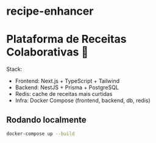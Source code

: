 # recipe-enhancer
# Plataforma de Receitas Colaborativas 🍲

Stack:
- Frontend: Next.js + TypeScript + Tailwind
- Backend: NestJS + Prisma + PostgreSQL
- Redis: cache de receitas mais curtidas
- Infra: Docker Compose (frontend, backend, db, redis)

## Rodando localmente
```bash
docker-compose up --build
